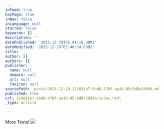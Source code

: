 ```yaml
---
inFeed: true
hasPage: true
inNav: false
inLanguage: null
starred: false
keywords: []
description: ''
datePublished: '2015-12-29T05:41:10.989Z'
dateModified: '2015-12-29T05:40:34.609Z'
title: ''
author: []
authors: []
publisher:
  name: null
  domain: null
  url: null
  favicon: null
sourcePath: _posts/2015-12-29-124818b7-6bd8-478f-aa16-85c9d8a5d306.md
published: true
url: 124818b7-6bd8-478f-aa16-85c9d8a5d306/index.html
_type: Article

---
```

More Tests!
![](https://the-grid-user-content.s3-us-west-2.amazonaws.com/5df583d6-ecc9-43fc-8881-7988e5d20e0e.jpg)
